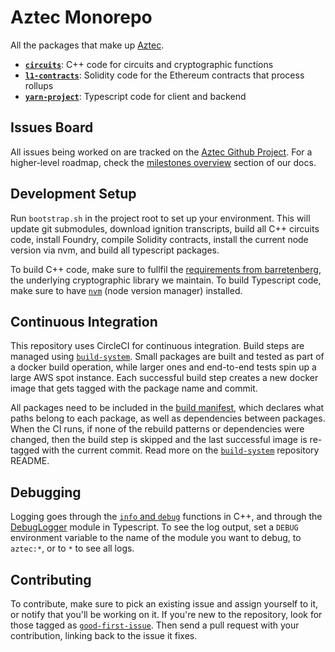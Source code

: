 # Aztec Monorepo

All the packages that make up [Aztec](https://docs.aztec.network/what-is-aztec).

- [**`circuits`**](/circuits): C++ code for circuits and cryptographic functions
- [**`l1-contracts`**](/l1-contracts): Solidity code for the Ethereum contracts that process rollups
- [**`yarn-project`**](/yarn-project): Typescript code for client and backend

## Issues Board

All issues being worked on are tracked on the [Aztec Github Project](https://github.com/orgs/AztecProtocol/projects/22). For a higher-level roadmap, check the [milestones overview](https://docs.aztec.network/aztec/milestones) section of our docs.

## Development Setup

Run `bootstrap.sh` in the project root to set up your environment. This will update git submodules, download ignition transcripts, build all C++ circuits code, install Foundry, compile Solidity contracts, install the current node version via nvm, and build all typescript packages.

To build C++ code, make sure to fullfil the [requirements from barretenberg](https://github.com/AztecProtocol/barretenberg/#dependencies), the underlying cryptographic library we maintain. To build Typescript code, make sure to have [`nvm`](https://github.com/nvm-sh/nvm) (node version manager) installed.

## Continuous Integration

This repository uses CircleCI for continuous integration. Build steps are managed using [`build-system`](https://github.com/AztecProtocol/build-system). Small packages are built and tested as part of a docker build operation, while larger ones and end-to-end tests spin up a large AWS spot instance. Each successful build step creates a new docker image that gets tagged with the package name and commit.

All packages need to be included in the [build manifest](`build_manifest.json`), which declares what paths belong to each package, as well as dependencies between packages. When the CI runs, if none of the rebuild patterns or dependencies were changed, then the build step is skipped and the last successful image is re-tagged with the current commit. Read more on the [`build-system`](https://github.com/AztecProtocol/build-system) repository README.

## Debugging

Logging goes through the [`info` and `debug`](circuits/cpp/barretenberg/cpp/src/barretenberg/common/log.hpp) functions in C++, and through the [DebugLogger](yarn-project/foundation/src/log/debug.ts) module in Typescript. To see the log output, set a `DEBUG` environment variable to the name of the module you want to debug, to `aztec:*`, or to `*` to see all logs.

## Contributing

To contribute, make sure to pick an existing issue and assign yourself to it, or notify that you'll be working on it. If you're new to the repository, look for those tagged as [`good-first-issue`](https://github.com/AztecProtocol/aztec-packages/issues?q=is%3Aopen+is%3Aissue+label%3A%22good+first+issue%22). Then send a pull request with your contribution, linking back to the issue it fixes.
